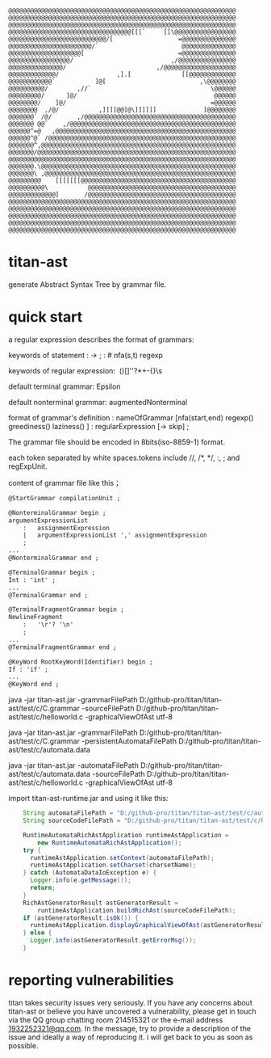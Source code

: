 ```
@@@@@@@@@@@@@@@@@@@@@@@@@@@@@@@@@@@@@@@@@@@@@@@@@@@@@@@@@@@@@@@
@@@@@@@@@@@@@@@@@@@@@@@@@@@@@@@@@@@@@@@@@@@@@@@@@@@@@@@@@@@@@@@
@@@@@@@@@@@@@@@@@@@@@@@@@@@@@@@@@@@@@@@@@@@@@@@@@@@@@@@@@@@@@@@
@@@@@@@@@@@@@@@@@@@@@@@@@@@@@@@@@@[[[`     [[\@@@@@@@@@@@@@@@@@
@@@@@@@@@@@@@@@@@@@@@@@@@@@/[                  =@@@@@@@@@@@@@@@
@@@@@@@@@@@@@@@@@@@@@@@/`                       @@@@@@@@@@@@@@@
@@@@@@@@@@@@@@@@@@@@[                          =@@@@@@@@@@@@@@@
@@@@@@@@@@@@@@@@@/                           ,/@@@@@@@@@@@@@@@@
@@@@@@@@@@@@@@@/                         ,/@@@@@@@@@@@@@@@@@@@@
@@@@@@@@@@@@@/                ,].[              [[@@@@@@@@@@@@@
@@@@@@@@@@@@`           ]@[                          ,\@@@@@@@@
@@@@@@@@@@/        ,//`                                 \@@@@@@
@@@@@@@@@/      ]@/                                      @@@@@@
@@@@@@@@/    ]@/                                        =@@@@@@
@@@@@@@@  ,/@/           ,]]]]@@]@\]]]]]]             ]@@@@@@@@
@@@@@@@` /@/       ,/@@@@@@@@@@@@@@@@@@@@@@@@@@@@@@@@@@@@@@@@@@
@@@@@@@ @@`    ,/@@@@@@@@@@@@@@@@@@@@@@@@@@@@@@@@@@@@@@@@@@@@@@
@@@@@@^=@   ,@@@@@@@@@@@@@@@@@@@@@@@@@@@@@@@@@@@@@@@@@@@@@@@@@@
@@@@@@^@` /@@@@@@@@@@@@@@@@@@@@@@@@@@@@@@@@@@@@@@@@@@@@@@@@@@@@
@@@@@@@^,@@@@@@@@@@@@@@@@@@@@@@@@@@@@@@@@@@@@@@@@@@@@@@@@@@@@@@
@@@@@@@/@@@@@@@@@@@@@@@@@@@@@@@@@@@@@@@@@@@@@@@@@@@@@@@@@@@@@@@
@@@@@@@@@@@@@@@@@@@@@@@@@@@@@@@@@@@@@@@@@@@@@@@@@@@@@@@@@@@@@@@
@@@@@@@.\@@@@@@@@@@@@@@@@@@@@@@@@@@@@@@@@@@@@@@@@@@@@@@@@@@@@@@
@@@@@@@\ ,@@@@@@@@@@@@@@@@@@@@@@@@@@@@@@@@@@@@@@@@@@@@@@@@@@@@@
@@@@@@@@@    [[[[[[[@@@@@@@@@@@@@@@@@@@@@@@@@@@@@@@@@@@@@@@@@@@
@@@@@@@@@@\           @@@@@@@@@@@@@@@@@@@@@@@@@@@@@@@@@@@@@@@@@
@@@@@@@@@@@@@]       /@@@@@@@@@@@@@@@@@@@@@@@@@@@@@@@@@@@@@@@@@
@@@@@@@@@@@@@@@@@@@@@@@@@@@@@@@@@@@@@@@@@@@@@@@@@@@@@@@@@@@@@@@
@@@@@@@@@@@@@@@@@@@@@@@@@@@@@@@@@@@@@@@@@@@@@@@@@@@@@@@@@@@@@@@
@@@@@@@@@@@@@@@@@@@@@@@@@@@@@@@@@@@@@@@@@@@@@@@@@@@@@@@@@@@@@@@
@@@@@@@@@@@@@@@@@@@@@@@@@@@@@@@@@@@@@@@@@@@@@@@@@@@@@@@@@@@@@@@
@@@@@@@@@@@@@@@@@@@@@@@@@@@@@@@@@@@@@@@@@@@@@@@@@@@@@@@@@@@@@@@
```
# titan-ast

generate Abstract Syntax Tree by grammar file.


# quick start
a regular expression describes the format of grammars:

keywords of statement :  -> ; : # nfa(s,t) regexp

keywords of regular expression:  ()[]''?*+-{}\s

default terminal grammar:  Epsilon

default nonterminal grammar:  augmentedNonterminal

format of grammar's definition : nameOfGrammar  [nfa(start,end) regexp() greediness() laziness() ] : regularExpression [-> skip] ;

The grammar file should be encoded in 8bits(iso-8859-1) format.

each token separated by white spaces.tokens include  //, /*, */, :, ; and regExpUnit.

content of grammar file like this；

```html
@StartGrammar compilationUnit ;

@NonterminalGrammar begin ;
argumentExpressionList
    :   assignmentExpression
    |   argumentExpressionList ',' assignmentExpression
    ;
...
@NonterminalGrammar end ;

@TerminalGrammar begin ;
Int : 'int' ;
...
@TerminalGrammar end ;

@TerminalFragmentGrammar begin ;
NewlineFragment
	: 	'\r'? '\n'
	;
...
@TerminalFragmentGrammar end ;

@KeyWord RootKeyWord(Identifier) begin ;
If : 'if' ;
...
@KeyWord end ;
```

java -jar  titan-ast.jar  -grammarFilePath D:/github-pro/titan/titan-ast/test/c/C.grammar -sourceFilePath D:/github-pro/titan/titan-ast/test/c/helloworld.c  -graphicalViewOfAst utf-8

java -jar  titan-ast.jar  -grammarFilePath  D:/github-pro/titan/titan-ast/test/c/C.grammar  -persistentAutomataFilePath  D:/github-pro/titan/titan-ast/test/c/automata.data

java -jar  titan-ast.jar  -automataFilePath D:/github-pro/titan/titan-ast/test/c/automata.data -sourceFilePath  D:/github-pro/titan/titan-ast/test/c/helloworld.c -graphicalViewOfAst utf-8

import titan-ast-runtime.jar and using it like this:

```java
    String automataFilePath = "D:/github-pro/titan/titan-ast/test/c/automata.data";
    String sourceCodeFilePath = "D:/github-pro/titan/titan-ast/test/c/helloworld.c";

    RuntimeAutomataRichAstApplication runtimeAstApplication =
        new RuntimeAutomataRichAstApplication();
    try {
      runtimeAstApplication.setContext(automataFilePath);
      runtimeAstApplication.setCharset(charsetName);
    } catch (AutomataDataIoException e) {
      Logger.info(e.getMessage());
      return;
    }
    RichAstGeneratorResult astGeneratorResult =
        runtimeAstApplication.buildRichAst(sourceCodeFilePath);
    if (astGeneratorResult.isOk()) {
      runtimeAstApplication.displayGraphicalViewOfAst(astGeneratorResult.getOkAst());
    } else {
      Logger.info(astGeneratorResult.getErrorMsg());
    }
```



# reporting vulnerabilities

titan takes security issues very seriously. If you have any concerns about titan-ast or believe you have uncovered a vulnerability, please get in touch via the QQ group chatting room 214515321 or the e-mail address 1932252321@qq.com. In the message, try to provide a description of the issue and ideally a way of reproducing it. i will get back to you as soon as possible.
